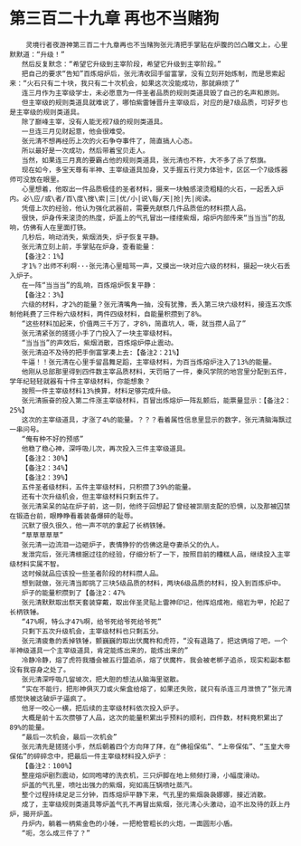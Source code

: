 # 第三百二十九章 再也不当赌狗
        灵境行者夜游神第三百二十九章再也不当赌狗张元清把手掌贴在炉腹的凹凸雕文上，心里默默道：“升级！”
       然后反复默念：“希望它升级到主宰阶段，希望它升级到主宰阶段。”
       把自己的要求“告知”百炼熔炉后，张元清收回手留富掌，没有立刻开始炼制，而是思索起来：“火石只有二十块，我只有二十次机会，如果这次没能成功，那就麻烦了”
       连三月作为主宰级学士，未必愿意为一件圣者品质的规则类道具毁了自己的名声和原则。
       但主宰级的规则类道具就难说了，哪怕紫雷锤晋升主宰级后，对应的是7级品质，可好歹也是主宰级的规则类道具。
       除了巅峰主宰，没有人能无视7级的规则类道具。
       一旦连三月见财起意，他会很难受。
       张元清不想再经历上次的火石争夺事件了，简直搞人心态。
       所以最好是一次成功，然后带着宝贝走人。
       当然，如果连三月真的要霸占他的规则类道具，张元清也不杵，大不多了杀了祭旗。
       现在如今，多宝天尊有半神、主宰级道具加身，又手握五行灵力体验卡，区区一个7级炼器师可没放在眼里。
       心里想着，他取出一件品质极佳的圣者材料，摄来一块触感滚烫粗糙的火石，一起丢入炉内。必\应/或\者/百\度\搜\索|三|优/小|说\每/天|抢|先|阅读。
       凭借上次的经验，他认为强化武器前，需要先献祭几件品质低的材料攒人品。
       很快，炉身传来滚烫的热度，炉盖上的气孔冒出一缕缕紫烟，熔炉内部传来“当当当”的乱响，仿佛有人在里面打铁。
       几秒后，响动消失，紫烟消失，炉子恢复平静。
       张元清立刻上前，手掌贴在炉身，查看能量：
       【备注2：1%】
       才1%？出师不利啊···张元清心里暗骂一声，又摸出一块对应六级的材料，摄起一块火石丢入炉子。
       在一阵“当当当”的乱响，百炼熔炉恢复平静：
       【备注2：3%】
       六级的材料，才2%的能量？张元清嘴角一抽，没有犹豫，丢入第三块六级材料，接连五次炼制他耗费了三件粉六级材料，两件四级材料，自能量积攒到了8%。
       “这些材料加起来，价值两三千万了，才8%，简直坑人，嘶，就当攒人品了”
       张元清紧张的搓搓小手了门投入了一块主宰级材料。
       “当当当”的声效后，紫烟消散，百炼熔炉停止震动。
       张元清迫不及待的把手倒富掌凑上去:【备注2：21%】
       牛逼！！张元清在心里手留昌舞足蹈，主宰级材料，为百当炼熔炉注入了13%的能量。
       他刚从总部那里得到四件数主宰品质材料，天罚赔了一件，秦风学院的地宫里分配到五件，学年纪轻轻就器有十件主宰级材料，你能想象？
       按照一件主宰级材料13%换算，材料足够完成升级。
       张元清振奋的投入第二件涨主宰级材料，百冒出炼熔炉一阵乱颤后，能票量显示：【备注2：25%】
       这次的主宰级道具，才涨了4%的能量。？？？看着属性信息里显示的数字，张元清脑海飘过一串问号。
       “俺有种不好的预感”
       他稳了稳心神，深呼吸儿次，再次投入三件主宰级道具。
       【备注2：30%】
       【备注2：34%】
       【备注2：39%】
       五件圣者级材料，五件主宰级材料，只积攒了39%的能量。
       还有十次升级机会，但主宰级材料只剩五件了。
       张元清呆呆的站在炉子前，这一刻，他终于回想起了曾经被凯丽支配的恐惧，以及那被囚禁在锻造台前，眼睁睁看着装备爆碎的耻辱。
       沉默了很久很久，他一声不吭的拿起了长柄铁锤。
       “草草草草草”
       张元清一边流泪一边砸炉子，表情狰狞的仿佛这是夺妻杀父的仇人。
       发泄完后，张元清根据过往的经验，仔细分析了一下，按照目前的糟糕人品，继续投入主宰级材料实属不智。
       这时候就品应该投一些圣者阶段的材料攒人品。
       想到就做，张元清当即挑了三块5级品质的材料，两块6级品质的材料，投入到百炼炉中。
       炉子的能量积攒到了【备注2：47%
       张元清默默取出祭天套装穿戴，取出伴圣灵贴上雷神印记，他挥焰成袍，缩岩为甲，抡起了长柄铁锤。
       “47%啊，特么才47%啊，给爷死给爷死给爷死”
       只剩下五次升级机会，主宰级材料也只剩五分。
       张元清疲惫的丢掉铁锤，颤巍巍的取出伏魔杵和虎符，“没有退路了，把这俩熔了吧，一个半神级道具一个主宰级道具，肯定能炼出来的，能炼出来的”
       冷静冷静，熔了虎符我播会被五行盟追杀，熔了伏魔杵，我会被老梆子追杀，现实和副本都没有我容身之处了。
       张元清深呼吸几留坡次，把大胆的想法从脑海里驱散。
       “实在不能行，把形神俱灭刀或火柴盒给熔了，如果还失败，就只有杀连三月泄愤了”张元清感觉快被这破炉子逼疯了。
       他牙一咬心一横，把后续的主宰级材料依次投入炉子。
       大概是前十五次攒够了人品，这次的能量积累出乎预料的顺利，四件数，材料竟积累出了89%的能量。
       “最后一次机会，最后一次机会”
       张元清先是搓搓小手，然后朝着四个方向拜了拜，在“佛祖保佑”、“上帝保佑”、“玉皇大帝保佑”的碎碎念中，把最后一件主宰级材料投入炉子：
       【备注2：100%】
       整座熔炉剧烈震动，如同咆哮的洗衣机，三只炉脚在地上频频打滑，小幅度滑动。
       炉盖的气孔里，喷吐出强力的紫烟，宛如高压锅喷吐蒸汽。
       整个过程持续足足三分钟，百炼熔炉平静下来，气孔里的紫烟袅袅娜娜，接近消散。
       成了，主宰级规则类道具等炉盖气孔不再冒出紫烟，张元清心头激动，迫不出及待的跃上丹炉，揭开炉盖。
       丹炉内，躺着一柄紫金色的小锤，一把枪管粗长的火炮，一面圆形小盾。
       “呃，怎么成三件了？”